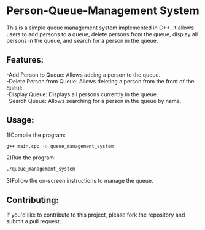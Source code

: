 # Person-Queue-Management System

This is a simple queue management system implemented in C++. It allows users to add persons to a queue, delete persons from the queue, display all persons in the queue, and search for a person in the queue.

## Features:
-Add Person to Queue: Allows adding a person to the queue.<br>
-Delete Person from Queue: Allows deleting a person from the front of the queue.<br>
-Display Queue: Displays all persons currently in the queue.<br>
-Search Queue: Allows searching for a person in the queue by name.<br>

## Usage:
1)Compile the program:
```sh
g++ main.cpp -o queue_management_system
```

2)Run the program:
```sh
./queue_management_system
```

3)Follow the on-screen instructions to manage the queue.

## Contributing:
If you'd like to contribute to this project, please fork the repository and submit a pull request.
